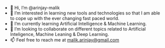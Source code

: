 - 👋 Hi, I’m @arinjay-malik
- 👀 I’m interested in learning new tools and technologies so that I am able to cope up with the ever changing fast paced world.
- 🌱 I’m currently learning Artificial Intelligence & Machine Learning.
- 💞️ I’m looking to collaborate on different topics related to Artificial Inteligence, Machine Leaning & Deep Learning.
- 📫 Feel free to reach me at malik.arinjay@gmail.com


<!---
arinjay-malik/arinjay-malik is a ✨ special ✨ repository because its `README.md` (this file) appears on your GitHub profile.
You can click the Preview link to take a look at your changes.
--->
